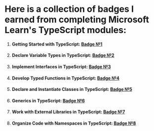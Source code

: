 # Here is a collection of badges I earned from completing Microsoft Learn's TypeScript modules:

1. #### Getting Started with TypeScript: [Badge №1](https://learn.microsoft.com/api/achievements/share/en-us/Yorokay/FZUKPM2X?sharingId=D7C8B90EF09E8F37)
2. #### Declare Variable Types in TypeScript: [Badge №2](https://learn.microsoft.com/api/achievements/share/en-us/Yorokay/PTZHL7E4?sharingId=D7C8B90EF09E8F37)
3. #### Implement Interfaces in TypeScript: [Badge №3](https://learn.microsoft.com/api/achievements/share/en-us/Yorokay/7ENL3KWZ?sharingId=D7C8B90EF09E8F37)
4. #### Develop Typed Functions in TypeScript: [Badge №4](https://learn.microsoft.com/api/achievements/share/en-us/Yorokay/K5VYJQQB?sharingId=D7C8B90EF09E8F37)
5. #### Declare and Instantiate Classes in TypeScript: [Badge №5](https://learn.microsoft.com/api/achievements/share/en-us/Yorokay/N798MERF?sharingId=D7C8B90EF09E8F37)
6. #### Generics in TypeScript: [Badge №6](https://learn.microsoft.com/api/achievements/share/en-us/Yorokay/FZUWW89X?sharingId=D7C8B90EF09E8F37)
7. #### Work with External Libraries in TypeScript: [Badge №7](badge-link)
8. #### Organize Code with Namespaces in TypeScript: [Badge №8](badge-link)
